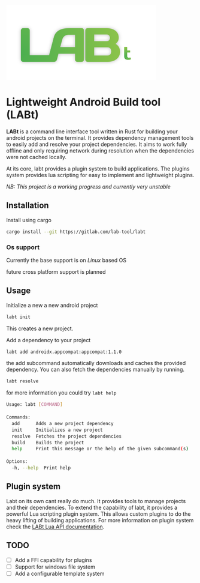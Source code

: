 ![Labt Logo](assets/logo_400x200.png)
# Lightweight Android Build tool (LABt)
**LABt** is a command line interface tool written in Rust for building your android projects
on the terminal. It provides dependency management tools to easily add and 
resolve your project dependencies. It aims to work fully offline and only
requiring network during resolution when the dependencies were not cached
locally.

At its core, labt provides a plugin system to build applications. The plugins
system provides lua scripting for easy to implement and lightweight plugins.

_NB: This project is a working progress and currently very unstable_

## Installation
Install using cargo

```bash
cargo install --git https://gitlab.com/lab-tool/labt
```

### Os support
Currently the base support is on *Linux* based OS

future cross platform support is planned

## Usage
Initialize a new a new android project

```bash
labt init
```
This creates a new project. 


Add a dependency to your project

```bash 
labt add androidx.appcompat:appcompat:1.1.0
```
the add subcommand automatically downloads and caches the provided dependency.
You can also fetch the dependencies manually by running.

```bash
labt resolve
```

for more information you could try `labt help`

```bash
Usage: labt [COMMAND]

Commands:
  add      Adds a new project dependency
  init     Initializes a new project
  resolve  Fetches the project dependencies
  build    Builds the project
  help     Print this message or the help of the given subcommand(s)

Options:
  -h, --help  Print help

```

## Plugin system
Labt on its own cant really do much. It provides tools to manage projects and their
dependencies. To extend the capability of labt, it provides a powerful Lua scripting
plugin system. This allows custom plugins to do the heavy lifting of building applications.
For more information on plugin system check the [LABt Lua API documentation](doc/LuaAPI.md).

## TODO
- [ ] Add a FFI capability for plugins
- [ ] Support for windows file system
- [ ] Add a configurable template system

